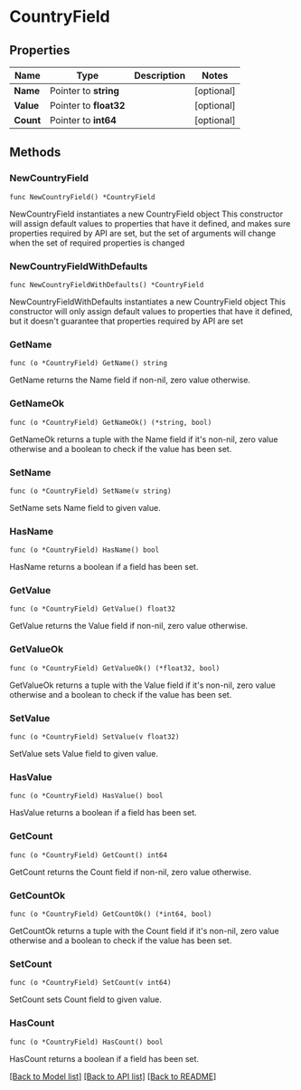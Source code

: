 # CountryField

## Properties

Name | Type | Description | Notes
------------ | ------------- | ------------- | -------------
**Name** | Pointer to **string** |  | [optional] 
**Value** | Pointer to **float32** |  | [optional] 
**Count** | Pointer to **int64** |  | [optional] 

## Methods

### NewCountryField

`func NewCountryField() *CountryField`

NewCountryField instantiates a new CountryField object
This constructor will assign default values to properties that have it defined,
and makes sure properties required by API are set, but the set of arguments
will change when the set of required properties is changed

### NewCountryFieldWithDefaults

`func NewCountryFieldWithDefaults() *CountryField`

NewCountryFieldWithDefaults instantiates a new CountryField object
This constructor will only assign default values to properties that have it defined,
but it doesn't guarantee that properties required by API are set

### GetName

`func (o *CountryField) GetName() string`

GetName returns the Name field if non-nil, zero value otherwise.

### GetNameOk

`func (o *CountryField) GetNameOk() (*string, bool)`

GetNameOk returns a tuple with the Name field if it's non-nil, zero value otherwise
and a boolean to check if the value has been set.

### SetName

`func (o *CountryField) SetName(v string)`

SetName sets Name field to given value.

### HasName

`func (o *CountryField) HasName() bool`

HasName returns a boolean if a field has been set.

### GetValue

`func (o *CountryField) GetValue() float32`

GetValue returns the Value field if non-nil, zero value otherwise.

### GetValueOk

`func (o *CountryField) GetValueOk() (*float32, bool)`

GetValueOk returns a tuple with the Value field if it's non-nil, zero value otherwise
and a boolean to check if the value has been set.

### SetValue

`func (o *CountryField) SetValue(v float32)`

SetValue sets Value field to given value.

### HasValue

`func (o *CountryField) HasValue() bool`

HasValue returns a boolean if a field has been set.

### GetCount

`func (o *CountryField) GetCount() int64`

GetCount returns the Count field if non-nil, zero value otherwise.

### GetCountOk

`func (o *CountryField) GetCountOk() (*int64, bool)`

GetCountOk returns a tuple with the Count field if it's non-nil, zero value otherwise
and a boolean to check if the value has been set.

### SetCount

`func (o *CountryField) SetCount(v int64)`

SetCount sets Count field to given value.

### HasCount

`func (o *CountryField) HasCount() bool`

HasCount returns a boolean if a field has been set.


[[Back to Model list]](../README.md#documentation-for-models) [[Back to API list]](../README.md#documentation-for-api-endpoints) [[Back to README]](../README.md)


